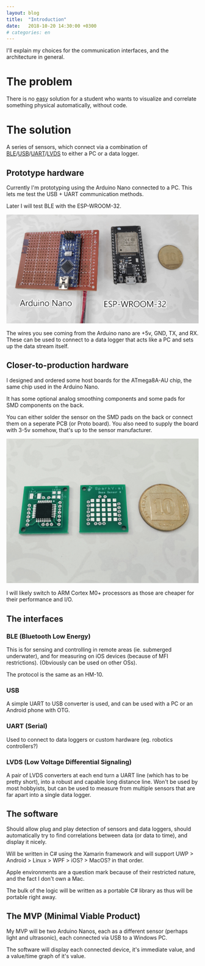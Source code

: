 ```yaml
---
layout: blog
title:  "Introduction"
date:   2018-10-20 14:30:00 +0300
# categories: en
---
```


I'll explain my choices for the communication interfaces, and the architecture in general.

# The problem

There is no <abbr title="Both intuitive and affordable">easy</abbr> solution for a student who wants to visualize and correlate something physical automatically, without code.

# The solution

A series of sensors, which connect via a combination of [BLE](#ble-bluetooth-low-energy)/[USB](#usb)/[UART](#uart-serial)/[LVDS](#lvds-low-voltage-differential-signaling) to either a PC or a data logger.

## Prototype hardware

Currently I'm prototyping using the Arduino Nano connected to a PC. This lets me test the USB + UART communication methods.

Later I will test BLE with the ESP-WROOM-32.

![Prototype Board](/res/blog/introduction/proto.jpg)

The wires you see coming from the Arduino nano are +5v, GND, TX, and RX. These can be used to connect to a data logger that acts like a PC and sets up the data stream itself.

## Closer-to-production hardware

I designed and ordered some host boards for the ATmega8A-AU chip, the same chip used in the Arduino Nano.

It has some optional analog smoothing components and some pads for SMD components on the back.

You can either solder the sensor on the SMD pads on the back or connect them on a seperate PCB (or Proto board). You also need to supply the board with 3-5v somehow, that's up to the sensor manufacturer.

![Prototype PCB](/res/blog/introduction/bb0.jpg)

I will likely switch to ARM Cortex M0+ processors as those are cheaper for their performance and I/O.

## The interfaces

### BLE (Bluetooth Low Energy)
This is for sensing and controlling in remote areas (ie. submerged underwater), and for measuring on iOS devices (because of MFI restrictions). (Obviously can be used on other OSs).

The protocol is the same as an HM-10.

### USB
A simple UART to USB converter is used, and can be used with a PC or an Android phone with OTG.

### UART (Serial)
Used to connect to data loggers or custom hardware (eg. robotics controllers?)

### LVDS (Low Voltage Differential Signaling)
A pair of LVDS converters at each end turn a UART line (which has to be pretty short), into a robust and capable long distance line. Won't be used by most hobbyists, but can be used to measure from multiple sensors that are far apart into a single data logger.

## The software
Should allow plug and play detection of sensors and data loggers, should automatically try to find correlations between data (or data to time), and display it nicely.

Will be written in C# using the Xamarin framework and will support UWP > Android > Linux > WPF > iOS? > MacOS? in that order.

Apple environments are a question mark because of their restricted nature, and the fact I don't own a Mac.

The bulk of the logic will be written as a portable C# library as thus will be portable right away.

## The MVP (Minimal Viable Product)
My MVP will be two Arduino Nanos, each as a different sensor (perhaps light and ultrasonic), each connected via USB to a Windows PC.

The software will display each connected device, it's immediate value, and a value/time graph of it's value.